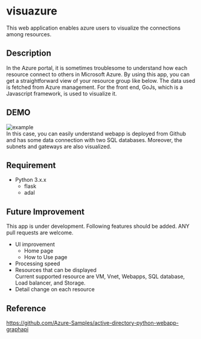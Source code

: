 visuazure
====

This web application enables azure users to visualize the connections among resources. 

## Description
In the Azure portal, it is sometimes troublesome to understand how each resource connect to others in Microsoft Azure.
By using this app, you can get a straightforward view of your resource group like below. The data used is fetched from Azure management. For the front end, GoJs, which is a Javascript framework, is used to visualize it.

## DEMO
![example](https://github.com/uchiiii/visuazure/tree/master/static/PNG/example.PNG)     
In this case, you can easily understand webapp is deployed from Github and has some data connection with two SQL databases. Moreover, the subnets and gateways are also visualized. 

## Requirement
- Python 3.x.x
    - flask
    - adal

## Future Improvement
This app is under development. Following features should be added. ANY pull requests are welcome.
- UI improvement 
    - Home page
    - How to Use page
- Processing speed 
- Resources that can be displayed    
Current supported resource are VM, Vnet, Webapps, SQL database, Load balancer, and Storage.
- Detail change on each resource

## Reference
https://github.com/Azure-Samples/active-directory-python-webapp-graphapi